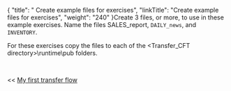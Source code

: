 {
    "title": " Create example files for exercises",
    "linkTitle": "Create example files for exercises",
    "weight": "240"
}Create 3 files, or more, to use in these example exercises. Name the files SALES\_report, `DAILY_news`, and `INVENTORY`.

For these exercises copy the files to each of the &lt;Transfer\_CFT directory>\\runtime\\pub folders.

 

&lt;&lt; [My first transfer flow](../)
